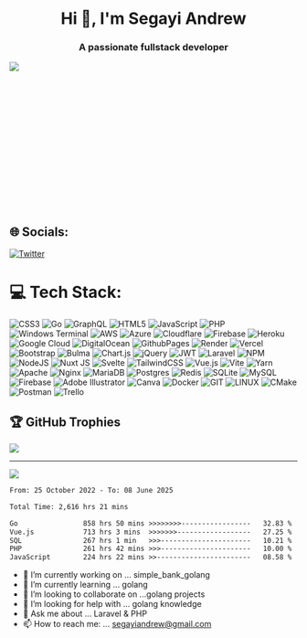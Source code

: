 <h1 align="center">Hi 👋, I'm Segayi Andrew</h1>
<h3 align="center">A passionate fullstack developer</h3>
</p>
<img align="left" src="https://blog.jetbrains.com/wp-content/uploads/2021/02/Go_8001611039611515.gif"> 
<br />
<br />
<br />
<br />
<br />
<br />
<br />
<br />
<br /><br />
<br />
<br /><br />
<br /><br />

## 🌐 Socials:
[![Twitter](https://img.shields.io/badge/Twitter-%231DA1F2.svg?logo=Twitter&logoColor=white)](https://twitter.com/Segayi_Andrew) 

# 💻 Tech Stack:
![CSS3](https://img.shields.io/badge/css3-%231572B6.svg?style=flat&logo=css3&logoColor=white) ![Go](https://img.shields.io/badge/go-%2300ADD8.svg?style=flat&logo=go&logoColor=white) ![GraphQL](https://img.shields.io/badge/-GraphQL-E10098?style=flat&logo=graphql&logoColor=white) ![HTML5](https://img.shields.io/badge/html5-%23E34F26.svg?style=flat&logo=html5&logoColor=white) ![JavaScript](https://img.shields.io/badge/javascript-%23323330.svg?style=flat&logo=javascript&logoColor=%23F7DF1E) ![PHP](https://img.shields.io/badge/php-%23777BB4.svg?style=flat&logo=php&logoColor=white) ![Windows Terminal](https://img.shields.io/badge/Windows%20Terminal-%234D4D4D.svg?style=flat&logo=windows-terminal&logoColor=white) ![AWS](https://img.shields.io/badge/AWS-%23FF9900.svg?style=flat&logo=amazon-aws&logoColor=white) ![Azure](https://img.shields.io/badge/azure-%230072C6.svg?style=flat&logo=microsoftazure&logoColor=white) ![Cloudflare](https://img.shields.io/badge/Cloudflare-F38020?style=flat&logo=Cloudflare&logoColor=white) ![Firebase](https://img.shields.io/badge/firebase-%23039BE5.svg?style=flat&logo=firebase) ![Heroku](https://img.shields.io/badge/heroku-%23430098.svg?style=flat&logo=heroku&logoColor=white) ![Google Cloud](https://img.shields.io/badge/GoogleCloud-%234285F4.svg?style=flat&logo=google-cloud&logoColor=white) ![DigitalOcean](https://img.shields.io/badge/DigitalOcean-%230167ff.svg?style=flat&logo=digitalOcean&logoColor=white) ![GithubPages](https://img.shields.io/badge/github%20pages-121013?style=flat&logo=github&logoColor=white) ![Render](https://img.shields.io/badge/Render-%46E3B7.svg?style=flat&logo=render&logoColor=white) ![Vercel](https://img.shields.io/badge/vercel-%23000000.svg?style=flat&logo=vercel&logoColor=white) ![Bootstrap](https://img.shields.io/badge/bootstrap-%238511FA.svg?style=flat&logo=bootstrap&logoColor=white) ![Bulma](https://img.shields.io/badge/bulma-00D0B1?style=flat&logo=bulma&logoColor=white) ![Chart.js](https://img.shields.io/badge/chart.js-F5788D.svg?style=flat&logo=chart.js&logoColor=white) ![jQuery](https://img.shields.io/badge/jquery-%230769AD.svg?style=flat&logo=jquery&logoColor=white) ![JWT](https://img.shields.io/badge/JWT-black?style=flat&logo=JSON%20web%20tokens) ![Laravel](https://img.shields.io/badge/laravel-%23FF2D20.svg?style=flat&logo=laravel&logoColor=white) ![NPM](https://img.shields.io/badge/NPM-%23CB3837.svg?style=flat&logo=npm&logoColor=white) ![NodeJS](https://img.shields.io/badge/node.js-6DA55F?style=flat&logo=node.js&logoColor=white) ![Nuxt JS](https://img.shields.io/badge/Nuxt-002E3B?style=flat&logo=nuxt.js&logoColor=#00DC82) ![Svelte](https://img.shields.io/badge/svelte-%23f1413d.svg?style=flat&logo=svelte&logoColor=white) ![TailwindCSS](https://img.shields.io/badge/tailwindcss-%2338B2AC.svg?style=flat&logo=tailwind-css&logoColor=white) ![Vue.js](https://img.shields.io/badge/vue.js-%2335495e.svg?style=flat&logo=vuedotjs&logoColor=%234FC08D) ![Vite](https://img.shields.io/badge/vite-%23646CFF.svg?style=flat&logo=vite&logoColor=white) ![Yarn](https://img.shields.io/badge/yarn-%232C8EBB.svg?style=flat&logo=yarn&logoColor=white) ![Apache](https://img.shields.io/badge/apache-%23D42029.svg?style=flat&logo=apache&logoColor=white) ![Nginx](https://img.shields.io/badge/nginx-%23009639.svg?style=flat&logo=nginx&logoColor=white) ![MariaDB](https://img.shields.io/badge/MariaDB-003545?style=flat&logo=mariadb&logoColor=white) ![Postgres](https://img.shields.io/badge/postgres-%23316192.svg?style=flat&logo=postgresql&logoColor=white) ![Redis](https://img.shields.io/badge/redis-%23DD0031.svg?style=flat&logo=redis&logoColor=white) ![SQLite](https://img.shields.io/badge/sqlite-%2307405e.svg?style=flat&logo=sqlite&logoColor=white) ![MySQL](https://img.shields.io/badge/mysql-%2300000f.svg?style=flat&logo=mysql&logoColor=white) ![Firebase](https://img.shields.io/badge/Firebase-039BE5?style=flat&logo=Firebase&logoColor=white) ![Adobe Illustrator](https://img.shields.io/badge/adobe%20illustrator-%23FF9A00.svg?style=flat&logo=adobe%20illustrator&logoColor=white) ![Canva](https://img.shields.io/badge/Canva-%2300C4CC.svg?style=flat&logo=Canva&logoColor=white) ![Docker](https://img.shields.io/badge/docker-%230db7ed.svg?style=flat&logo=docker&logoColor=white) ![GIT](https://img.shields.io/badge/Git-fc6d26?style=flat&logo=git&logoColor=white) ![LINUX](https://img.shields.io/badge/Linux-FCC624?style=flat&logo=linux&logoColor=black) ![CMake](https://img.shields.io/badge/CMake-%23008FBA.svg?style=flat&logo=cmake&logoColor=white) ![Postman](https://img.shields.io/badge/Postman-FF6C37?style=flat&logo=postman&logoColor=white) ![Trello](https://img.shields.io/badge/Trello-%23026AA7.svg?style=flat&logo=Trello&logoColor=white)



## 🏆 GitHub Trophies
![](https://github-profile-trophy.vercel.app/?username=codeninjaug&theme=radical&no-frame=false&no-bg=true&margin-w=4)

---
[![](https://visitcount.itsvg.in/api?id=codeninjaug&icon=0&color=12)](https://visitcount.itsvg.in)

<!-- Proudly created with GPRM ( https://gprm.itsvg.in ) -->
<!--START_SECTION:waka-->

```txt
From: 25 October 2022 - To: 08 June 2025

Total Time: 2,616 hrs 21 mins

Go                858 hrs 50 mins >>>>>>>>-----------------   32.83 %
Vue.js            713 hrs 3 mins  >>>>>>>------------------   27.25 %
SQL               267 hrs 1 min   >>>----------------------   10.21 %
PHP               261 hrs 42 mins >>>----------------------   10.00 %
JavaScript        224 hrs 22 mins >>-----------------------   08.58 %
```

<!--END_SECTION:waka-->

- 🔭 I’m currently working on ... simple_bank_golang
- 🌱 I’m currently learning ...  golang
- 👯 I’m looking to collaborate on ...golang projects
- 🤔 I’m looking for help with ...  golang knowledge
- 💬 Ask me about ... Laravel & PHP 
- 📫 How to reach me: ... segayiandrew@gmail.com
